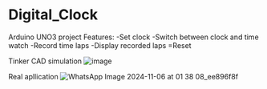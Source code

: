 # Digital_Clock
Arduino UNO3 project
Features:
-Set clock
-Switch between clock and time watch
-Record time laps
-Display recorded laps
=Reset

Tinker CAD simulation
![image](https://github.com/user-attachments/assets/5cbc21f4-4827-4324-ad82-882d263c0148)

Real apllication 
![WhatsApp Image 2024-11-06 at 01 38 08_ee896f8f](https://github.com/user-attachments/assets/1a194baf-fe74-41a1-bbe7-95398615aa11)

